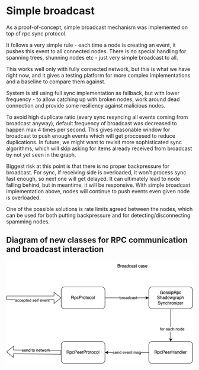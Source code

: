 # Simple broadcast

As a proof-of-concept, simple broadcast mechanism was implemented on top of rpc sync protocol.

It follows a very simple rule - each time a node is creating an event, it pushes this event to all connected nodes.  There is no special handling for spanning trees, shunning nodes etc - just very simple broadcast to all.

This works well only with fully connected network, but this is what we have right now, and it gives a testing platform for more complex implementations and a baseline to compare them against.

System is stil using full sync implementation as fallback, but with lower frequency - to allow catching up with broken nodes, work around dead connection and provide some resiliency against malicious nodes.

To avoid high duplicate ratio (every sync resyncing all events coming from broadcast anyway), default frequency of broadcast was decreased to happen max 4 times per second. This gives reasonable window for broadcast to push enough events which will get proccesed to reduce duplications. In future, we might want to revisit more sophisticated sync algorithms, which will skip asking for items already received from broadcast by not yet seen in the graph.

Biggest risk at this point is that there is no proper backpressure for broadcast. For sync, if receiving side is overloaded, it won't process sync fast enough, so next one will get delayed. It can ultimately lead to node falling behind, but in meantime, it will be responsive. With simple broadcast implementation above, nodes will continue to push events even given node is overloaded.

One of the possible solutions is rate limits agreed between the nodes, which can be used for both putting backpressure and for detecting/disconnecting spamming nodes.

## Diagram of new classes for RPC communication and broadcast interaction

<img src="rpc-gossip-Broadcast.drawio.png"/>
